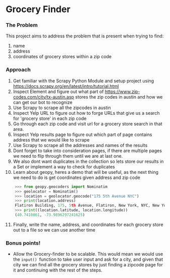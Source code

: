 Grocery Finder 
================


### The Problem 
This project aims to address the problem that is present when trying to find:
1. name
2. address
3. coordinates 
of grocery stores within a zip code 

### Approach 
1. Get familiar with the Scrapy Python Module and setup project using https://docs.scrapy.org/en/latest/intro/tutorial.html
2. Inspect Element and figure out what part of https://www.zip-codes.com/city/tx-austin.asp stores the zip codes in austin and how we can get our bot to recognize 
3. Use Scrapy to scrape all the zipcodes in austin 
4. Inspect Yelp URL to figure out how to forge URLs that give us a search for 'grocery store' in each zip code
5. Go through each zip code and visit url for a grocery store search in that area.
6. Inspect Yelp results page to figure out which part of page contains address that we would like to scrape
7. Use Scrapy to scrape all the addresses and names of the results
8. Dont forget to take into consideration pages, if there are multiple pages we need to flip through them until we are at last one. 
9. We also dont want duplicates in the collection so lets store our results in a Set or implement a way to check for duplicates
10. Learn about geopy, heres a demo that will be useful, as the next thing we need to do is get coordinates given address and zip code 
```python
    >>> from geopy.geocoders import Nominatim
    >>> geolocator = Nominatim()
    >>> location = geolocator.geocode("175 5th Avenue NYC")
    >>> print(location.address)
    Flatiron Building, 175, 5th Avenue, Flatiron, New York, NYC, New York, ...
    >>> print((location.latitude, location.longitude))
    (40.7410861, -73.9896297241625)
```
    
11. Finally, write the name, address, and coordinates for each grocery store out to a file so we can use another time


### Bonus points! 
- Allow the Grocery-finder to be scalable. This would mean we would use the `input() `function to take user input and ask for a city, and given that city we can find all the grocery stores by just finding a zipcode page for it and continuing with the rest of the steps.
    
